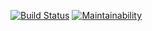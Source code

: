 [![Build Status](https://travis-ci.org/nikkstchv/project-lvl1-s442.svg?branch=master)](https://travis-ci.org/nikkstchv/project-lvl1-s442)
[![Maintainability](https://api.codeclimate.com/v1/badges/aec556157bbec3e78c40/maintainability)](https://codeclimate.com/github/nikkstchv/project-lvl1-s442/maintainability)

